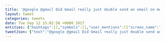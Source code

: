 ```yaml
---
title: '@google @gmail Did Gmail really just double send an email on me? https://t.co/nY5B7p6dD6'
layout: tweet
categories: tweets
date: Tue Sep 12 15:02:58 +0000 2017
entities: {"hashtags":[],"symbols":[],"user_mentions":[{"screen_name":"Google","name":"Google","id":20536157,"id_str":"20536157","indices":[0,7]},{"screen_name":"gmail","name":"Gmail","id":38679388,"id_str":"38679388","indices":[8,14]}],"urls":[{"url":"https://t.co/nY5B7p6dD6","expanded_url":"http://take.ms/DEUkb","display_url":"take.ms/DEUkb","indices":[65,88]}]}
tweetJson: {"text":"@google @gmail Did Gmail really just double send an email on me? https://t.co/nY5B7p6dD6"}
---
```

